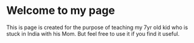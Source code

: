 <html>
<head>
<title>Supriyo Mani</title>
</head>
<body>

<h1>Welcome to my page</h1>
<p>This is page is created for the purpose of teaching my 7yr old kid who is stuck in India with his Mom. But feel free to use it if you find it useful.</p>

</body>
</html>
